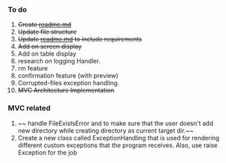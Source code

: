 
### To do 

1. ~~Create [readme.md](./readme.md)~~
2. ~~Update file structure~~
3. ~~Update [readme.md](./readme.md) to include requirements~~
4. ~~Add on screen display~~
5. Add on table display
6. research on logging Handler.
7. rm feature
8. confirmation feature (with preview)
9. Corrupted-files exception handling.
10. ~~MVC Architecture Implementation~~


### MVC related

1. ~~ handle FileExistsError and to make sure that the user doesn't add new directory while creating directory as current target dir.~~
2. Create a new class called ExceptionHandling that is used for rendering different custom exceptions that the program receives. Also, use raise Exception for the job